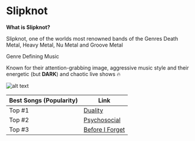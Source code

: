 # **Slipknot**


**What is Slipknot?**

Slipknot, one of the worlds most renowned bands of the Genres Death Metal, Heavy Metal, Nu Metal and Groove Metal

Genre Defining Music

Known for their attention-grabbing image, aggressive music style and their energetic (but **DARK**) and chaotic live shows 🔥


![alt text](https://i.scdn.co/image/ab6761610000e5ebec01c52d6030a1574070e308)

| Best Songs (Popularity) | Link |
| ----------- | ----------- |
| Top #1 | [Duality](https://open.spotify.com/track/61mWefnWQOLf90gepjOCb3?si=5fa477cb8d3b408b) |
| Top #2 | [Psychosocial](https://open.spotify.com/track/3RAFcUBrCNaboRXoP3S5t1?si=0390dcf583084081) |
| Top #3 | [Before I Forget](https://open.spotify.com/track/6wqJeItl3Vc3az4ZicSQAB?si=d269672e1c004452) |



